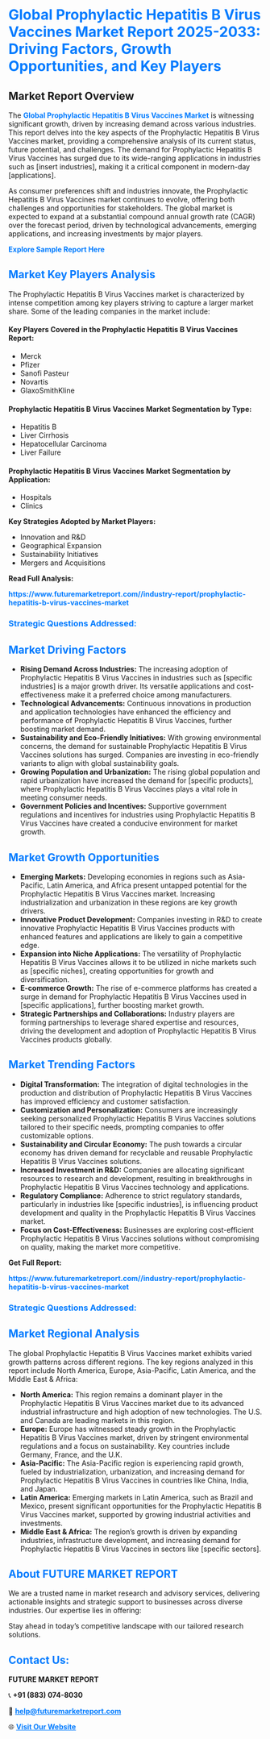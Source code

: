 <h1 style="color: #007BFF;">Global Prophylactic Hepatitis B Virus Vaccines Market Report 2025-2033: Driving Factors, Growth Opportunities, and Key Players</h1>

<section id="overview">
<h2>Market Report Overview</h2>
<p>The <a href="https://www.futuremarketreport.com//industry-report/prophylactic-hepatitis-b-virus-vaccines-market" style="color: #007BFF; text-decoration: none;"><strong>Global Prophylactic Hepatitis B Virus Vaccines Market</strong></a> is witnessing significant growth, driven by increasing demand across various industries. This report delves into the key aspects of the Prophylactic Hepatitis B Virus Vaccines market, providing a comprehensive analysis of its current status, future potential, and challenges. The demand for Prophylactic Hepatitis B Virus Vaccines has surged due to its wide-ranging applications in industries such as [insert industries], making it a critical component in modern-day [applications].</p>
<p>As consumer preferences shift and industries innovate, the Prophylactic Hepatitis B Virus Vaccines market continues to evolve, offering both challenges and opportunities for stakeholders. The global market is expected to expand at a substantial compound annual growth rate (CAGR) over the forecast period, driven by technological advancements, emerging applications, and increasing investments by major players.</p>
</section>

<section id="overview">
<p><a href="https://www.futuremarketreport.com//request-sample/reportId=77247" style="color: #007BFF; text-decoration: none;"><strong>Explore Sample Report Here</strong></a></p>
</section>

<section id="key-players">
<h2 style="color: #007BFF;">Market Key Players Analysis</h2>
<p>The Prophylactic Hepatitis B Virus Vaccines market is characterized by intense competition among key players striving to capture a larger market share. Some of the leading companies in the market include:</p>
<h4>Key Players Covered in the Prophylactic Hepatitis B Virus Vaccines Report:</h4>
<ul><li>Merck</li><li>Pfizer</li><li>Sanofi Pasteur</li><li>Novartis</li><li>GlaxoSmithKline</li></ul>
<h4>Prophylactic Hepatitis B Virus Vaccines Market Segmentation by Type:</h4>
<ul><li>Hepatitis B</li><li>Liver Cirrhosis</li><li>Hepatocellular Carcinoma</li><li>Liver Failure</li></ul>

<h4>Prophylactic Hepatitis B Virus Vaccines Market Segmentation by Application:</h4>
<ul><li>Hospitals</li><li>Clinics</li></ul>
<p><strong>Key Strategies Adopted by Market Players:</strong></p>
<ul>
<li>Innovation and R&D</li>
<li>Geographical Expansion</li>
<li>Sustainability Initiatives</li>
<li>Mergers and Acquisitions</li>
</ul>
</section>

<section>
<p><strong>Read Full Analysis: </strong></p><a href="https://www.futuremarketreport.com//industry-report/prophylactic-hepatitis-b-virus-vaccines-market" style="color: #007BFF; text-decoration: none;"><strong>https://www.futuremarketreport.com//industry-report/prophylactic-hepatitis-b-virus-vaccines-market</strong></a>
<h3 style="color: #007BFF;">Strategic Questions Addressed:</h3>
</section>

<section id="driving-factors">
<h2 style="color: #007BFF;">Market Driving Factors</h2>
<ul>
<li><strong>Rising Demand Across Industries:</strong> The increasing adoption of Prophylactic Hepatitis B Virus Vaccines in industries such as [specific industries] is a major growth driver. Its versatile applications and cost-effectiveness make it a preferred choice among manufacturers.</li>
<li><strong>Technological Advancements:</strong> Continuous innovations in production and application technologies have enhanced the efficiency and performance of Prophylactic Hepatitis B Virus Vaccines, further boosting market demand.</li>
<li><strong>Sustainability and Eco-Friendly Initiatives:</strong> With growing environmental concerns, the demand for sustainable Prophylactic Hepatitis B Virus Vaccines solutions has surged. Companies are investing in eco-friendly variants to align with global sustainability goals.</li>
<li><strong>Growing Population and Urbanization:</strong> The rising global population and rapid urbanization have increased the demand for [specific products], where Prophylactic Hepatitis B Virus Vaccines plays a vital role in meeting consumer needs.</li>
<li><strong>Government Policies and Incentives:</strong> Supportive government regulations and incentives for industries using Prophylactic Hepatitis B Virus Vaccines have created a conducive environment for market growth.</li>
</ul>
</section>

<section id="growth-opportunities">
<h2 style="color: #007BFF;">Market Growth Opportunities</h2>
<ul>
<li><strong>Emerging Markets:</strong> Developing economies in regions such as Asia-Pacific, Latin America, and Africa present untapped potential for the Prophylactic Hepatitis B Virus Vaccines market. Increasing industrialization and urbanization in these regions are key growth drivers.</li>
<li><strong>Innovative Product Development:</strong> Companies investing in R&D to create innovative Prophylactic Hepatitis B Virus Vaccines products with enhanced features and applications are likely to gain a competitive edge.</li>
<li><strong>Expansion into Niche Applications:</strong> The versatility of Prophylactic Hepatitis B Virus Vaccines allows it to be utilized in niche markets such as [specific niches], creating opportunities for growth and diversification.</li>
<li><strong>E-commerce Growth:</strong> The rise of e-commerce platforms has created a surge in demand for Prophylactic Hepatitis B Virus Vaccines used in [specific applications], further boosting market growth.</li>
<li><strong>Strategic Partnerships and Collaborations:</strong> Industry players are forming partnerships to leverage shared expertise and resources, driving the development and adoption of Prophylactic Hepatitis B Virus Vaccines products globally.</li>
</ul>
</section>

<section id="trending-factors">
<h2 style="color: #007BFF;">Market Trending Factors</h2>
<ul>
<li><strong>Digital Transformation:</strong> The integration of digital technologies in the production and distribution of Prophylactic Hepatitis B Virus Vaccines has improved efficiency and customer satisfaction.</li>
<li><strong>Customization and Personalization:</strong> Consumers are increasingly seeking personalized Prophylactic Hepatitis B Virus Vaccines solutions tailored to their specific needs, prompting companies to offer customizable options.</li>
<li><strong>Sustainability and Circular Economy:</strong> The push towards a circular economy has driven demand for recyclable and reusable Prophylactic Hepatitis B Virus Vaccines solutions.</li>
<li><strong>Increased Investment in R&D:</strong> Companies are allocating significant resources to research and development, resulting in breakthroughs in Prophylactic Hepatitis B Virus Vaccines technology and applications.</li>
<li><strong>Regulatory Compliance:</strong> Adherence to strict regulatory standards, particularly in industries like [specific industries], is influencing product development and quality in the Prophylactic Hepatitis B Virus Vaccines market.</li>
<li><strong>Focus on Cost-Effectiveness:</strong> Businesses are exploring cost-efficient Prophylactic Hepatitis B Virus Vaccines solutions without compromising on quality, making the market more competitive.</li>
</ul>
</section>

<section>
<p><strong>Get Full Report: </strong></p><a href="https://www.futuremarketreport.com//industry-report/prophylactic-hepatitis-b-virus-vaccines-market" style="color: #007BFF; text-decoration: none;"><strong>https://www.futuremarketreport.com//industry-report/prophylactic-hepatitis-b-virus-vaccines-market</strong></a>
<h3 style="color: #007BFF;">Strategic Questions Addressed:</h3>
</section>


<section id="regional-analysis">
<h2 style="color: #007BFF;">Market Regional Analysis</h2>
<p>The global Prophylactic Hepatitis B Virus Vaccines market exhibits varied growth patterns across different regions. The key regions analyzed in this report include North America, Europe, Asia-Pacific, Latin America, and the Middle East & Africa:</p>
<ul>
<li><strong>North America:</strong> This region remains a dominant player in the Prophylactic Hepatitis B Virus Vaccines market due to its advanced industrial infrastructure and high adoption of new technologies. The U.S. and Canada are leading markets in this region.</li>
<li><strong>Europe:</strong> Europe has witnessed steady growth in the Prophylactic Hepatitis B Virus Vaccines market, driven by stringent environmental regulations and a focus on sustainability. Key countries include Germany, France, and the U.K.</li>
<li><strong>Asia-Pacific:</strong> The Asia-Pacific region is experiencing rapid growth, fueled by industrialization, urbanization, and increasing demand for Prophylactic Hepatitis B Virus Vaccines in countries like China, India, and Japan.</li>
<li><strong>Latin America:</strong> Emerging markets in Latin America, such as Brazil and Mexico, present significant opportunities for the Prophylactic Hepatitis B Virus Vaccines market, supported by growing industrial activities and investments.</li>
<li><strong>Middle East & Africa:</strong> The region’s growth is driven by expanding industries, infrastructure development, and increasing demand for Prophylactic Hepatitis B Virus Vaccines in sectors like [specific sectors].</li>
</ul>
</section>

<footer>
<h2 style="color: #007BFF;">About FUTURE MARKET REPORT</h2>
<p>We are a trusted name in market research and advisory services, delivering actionable insights and strategic support to businesses across diverse industries. Our expertise lies in offering:</p>

<p>Stay ahead in today’s competitive landscape with our tailored research solutions.</p>

<h2 style="color: #007BFF;">Contact Us:</h2>
<p><strong>FUTURE MARKET REPORT</strong></p>
<p>📞 <strong>+91 (883) 074-8030</strong></p>
<p>📧 <strong><a href="mailto:help@futuremarketreport.com" style="color: #007BFF;">help@futuremarketreport.com</a></strong></p>
<p>🌐 <strong><a href="https://www.futuremarketreport.com/" style="color: #007BFF;">Visit Our Website</a></strong></p>
</footer>